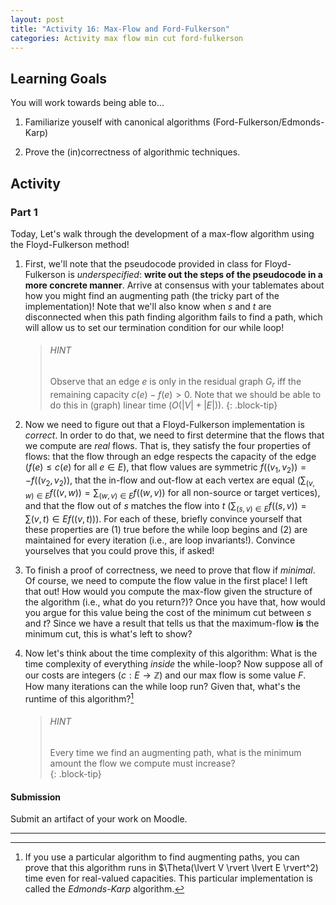 ```yaml
---
layout: post
title: "Activity 16: Max-Flow and Ford-Fulkerson"
categories: Activity max flow min cut ford-fulkerson
---
```


## Learning Goals

You will work towards being able to...

1. Familiarize youself with canonical algorithms (Ford-Fulkerson/Edmonds-Karp)

2. Prove the (in)correctness of algorithmic techniques.

## Activity
### Part 1
Today, Let's walk through the development of a max-flow algorithm using the Floyd-Fulkerson method!

1. First, we'll note that the pseudocode provided in class for Floyd-Fulkerson is *underspecified*: **write out the steps of the pseudocode in a more concrete manner**. Arrive at consensus with your tablemates about how you might find an augmenting path (the tricky part of the implementation)! Note that we'll also know when $s$ and $t$ are disconnected when this path finding algorithm fails to find a path, which will allow us to set our termination condition for our while loop! 

    > ###### HINT
    > Observe that an edge $e$ is only in the residual graph $G_r$ iff the remaining capacity $c(e) - f(e) > 0$. 
    > Note that we should be able to do this in (graph) linear time ($O(\lvert V \rvert + \lvert E \rvert)$).
    {: .block-tip}

2. Now we need to figure out that a Floyd-Fulkerson implementation is *correct*. In order to do that, we need to first determine that the flows that we compute are *real* flows. That is, they satisfy the four properties of flows: that the flow through an edge respects the capacity of the edge ($f(e) \leq c(e)$ for all $e \in E$), that flow values are symmetric $f((v_1, v_2)) = -f((v_2, v_2))$, that the in-flow and out-flow at each vertex are equal ($\sum_{(v, w) \in E} f((v,w)) = \sum_{(w, v) \in E} f((w,v))$ for all non-source or target vertices), and that the flow out of $s$ matches the flow into $t$ ($\sum_{(s, v) \in E} f((s,v)) = \sum{(v, t) \in E} f((v,t))$). For each of these, briefly convince yourself that these properties are (1) true before the while loop begins and (2) are maintained for every iteration (i.e., are loop invariants!). Convince yourselves that you could prove this, if asked!

3. To finish a proof of correctness, we need to prove that flow if *minimal*. Of course, we need to compute the flow value in the first place! I left that out! How would you compute the max-flow given the structure of the algorithm (i.e., what do you return?)? Once you have that, how would you argue for this value being the cost of the minimum cut between $s$ and $t$? Since we have a result that tells us that the maximum-flow **is** the minimum cut, this is what's left to show?

4. Now let's think about the time complexity of this algorithm: What is the time complexity of everything *inside* the while-loop? Now suppose all of our costs are integers ($c:E \to \mathbb{Z}$) and our max flow is some value $F$. How many iterations can the while loop run? Given that, what's the runtime of this algorithm?[^1]

    > ###### HINT
    > Every time we find an augmenting path, what is the minimum amount the flow we compute must increase?  
    {: .block-tip}

#### Submission
Submit an artifact of your work on Moodle. 

---
[^1]: If you use a particular algorithm to find augmenting paths, you can prove that this algorithm runs in $\Theta(\lvert V \rvert \lvert E \rvert^2) time even for real-valued capacities. This particular implementation is called the *Edmonds-Karp* algorithm.

